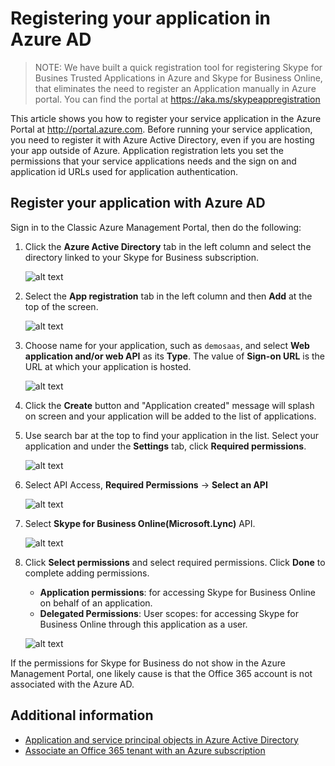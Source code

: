 # Registering your application in Azure AD

>NOTE: We have built a quick registration tool for registering Skype for Busines Trusted Applications in Azure and Skype for Business Online, that eliminates the need to register an Application manually in Azure portal.  You can find the portal at https://aka.ms/skypeappregistration

This article shows you how to register your service application in the Azure Portal at http://portal.azure.com. Before running your service application, you need to register it with Azure Active Directory, even if you are hosting your app outside of Azure. Application registration lets you set the permissions that 
your service applications needs and the sign on and application id URLs used for application authentication.

## Register your application with Azure AD

Sign in to the Classic Azure Management Portal, then do the following:

1. Click the **Azure Active Directory** tab in the left column and select the directory linked to your Skype for Business subscription.
 
   ![alt text](images/RegistrationInAzureActiveDirectoryAppRegistrationActiveDirectory.png "image")

2. Select the **App registration** tab in the left column and then **Add** at the top of the screen.

   ![alt text](images/RegistrationInAzureActiveDirectoryAppRegistrationImage.png "image") 

3. Choose name for your application, such as `demosaas`, and select **Web application and/or web API** as its **Type**. The value of **Sign-on URL** is the URL at which your application is hosted. 

   ![alt text](images/RegistrationInAzureActiveDirectoryCreateAppImage.png "image") 

4. Click the **Create** button and "Application created" message will splash on screen and your application will be added to the list of applications. 

5. Use search bar at the top to find your application in the list. Select your application and under the **Settings** tab, click **Required permissions**.
  
   ![alt text](images/RegistrationInAzureActiveDirectoryRequestPermissionsAppImage.png "image") 
 
6. Select API Access, **Required Permissions** -> **Select an API**

   ![alt text](images/RegistrationInAzureActiveDirectoryRequestPermissionsSelectAPIAppImage.png "image") 

7. Select **Skype for Business Online(Microsoft.Lync)**  API.

   ![alt text](images/RegistrationInAzureActiveDirectoryimageSelectSFBOnlineAPIImage.png "image") 
 
8. Click **Select permissions** and select required permissions. Click **Done** to complete adding permissions. 
   - **Application permissions**: for accessing Skype for Business Online on behalf of an application. 
   - **Delegated Permissions**:  User scopes: for accessing Skype for Business Online through this application as a user.
 
   ![alt text](images/RegistrationInAzureActiveDirectorySelectPermissionsAppImage.png "image") 
  
If the permissions for Skype for Business do not show in the Azure Management Portal, one likely cause is that the Office 365 account is not associated with the Azure AD.

## Additional information

- [Application and service principal objects in Azure Active Directory](https://azure.microsoft.com/en-us/documentation/articles/active-directory-application-objects/)
- [Associate an Office 365 tenant with an Azure subscription](https://docs.microsoft.com/en-us/azure/billing-add-office-365-tenant-to-azure-subscription) 
